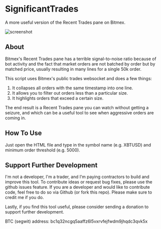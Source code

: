 # SignificantTrades
A more useful version of the Recent Trades pane on Bitmex.

![screenshot](https://i.imgur.com/S2xcNAt.png)

## About
Bitmex's Recent Trades pane has a terrible signal-to-noise ratio because of bot activity and the fact that market orders are not batched by order but by matched price, usually resulting in many lines for a single 50k order.

This script uses Bitmex's public trades websocket and does a few things:

1. It collapses all orders with the same timestamp into one line.
2. It allows you to filter out orders less than a particular size.
3. It highlights orders that exceed a certain size.

The end result is a Recent Trades pane you can watch without getting a seizure, and which can be a useful tool to see when aggressive orders are coming in.

## How To Use
Just open the HTML file and type in the symbol name (e.g. XBTUSD) and minimum order threshold (e.g. 5000).

## Support Further Development
I'm not a developer, I'm a trader, and I'm paying contractors to build and improve this tool. To contribute ideas or request bug fixes, please use the github issues feature. If you are a developer and would like to contribute code, feel free to do so via Github (or fork this repo). Please make sure to credit me if you do.

Lastly, if you find this tool useful, please consider sending a donation to support further development. 

BTC (segwit) address: bc1q32ncgq5aaffz6l5vxrvfejfwdm9jhqdc3qvk5x